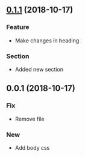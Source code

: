 
<a name="0.1.1"></a>
## [0.1.1](https://github.com/zeeshanahmadse/realse-test/compare/0.0.1...0.1.1) (2018-10-17)

### Feature

* Make changes in heading

### Section

* Added new section


<a name="0.0.1"></a>
## 0.0.1 (2018-10-17)

### Fix

* Remove file

### New

* Add body css

